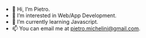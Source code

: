 - 👋 Hi, I’m Pietro.
- 👀 I’m interested in Web/App Development.
- 🌱 I’m currently learning Javascript.
- 📫 You can email me at pietro.michelini@gmail.com.

<!---
pietromichelini/pietromichelini is a ✨ special ✨ repository because its `README.md` (this file) appears on your GitHub profile.
You can click the Preview link to take a look at your changes.
--->
